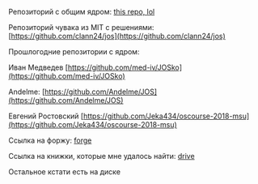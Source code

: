 Репозиторий с общим ядром: [this repo, lol](https://github.com/Ubsefor/oscourse-shared)

Репозиторий чувака из MIT с решениями: [https://github.com/clann24/jos](https://github.com/clann24/jos)

Прошлогодние репозитории с ядром:

Иван Медведев [https://github.com/med-iv/JOSko](https://github.com/med-iv/JOSko)

Andelme: [https://github.com/Andelme/JOS](https://github.com/Andelme/JOS)

Евгений Ростовский [https://github.com/Jeka434/oscourse-2018-msu](https://github.com/Jeka434/oscourse-2018-msu)

Ссылка на форжу: [forge](forge.ispras.ru)

Ссылка на книжки, которые мне удалось найти: [drive](https://drive.google.com/drive/folders/1hnePHc0Zg-uNFLgHzQh0HJg4So9ki1d7?usp=sharing)

Остальное кстати есть на диске
